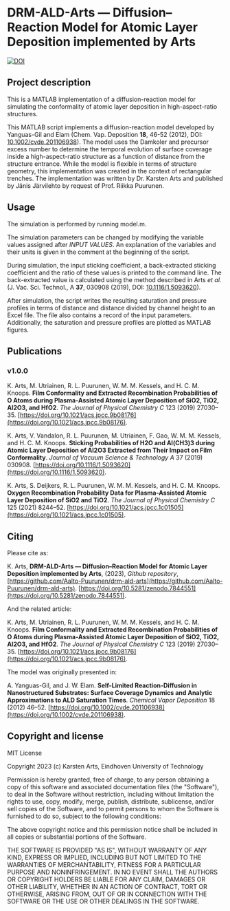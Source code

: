 # DRM-ALD-Arts — Diffusion–Reaction Model for Atomic Layer Deposition implemented by Arts

<a href="https://doi.org/10.5281/zenodo.7844551"><img src="https://zenodo.org/badge/DOI/10.5281/zenodo.7844551.svg" alt="DOI"></a>

## Project description

This is a MATLAB implementation of a diffusion-reaction model for simulating the conformality of atomic layer deposition in high-aspect-ratio structures. 

This MATLAB script implements a diffusion-reaction model developed by Yanguas-Gil and Elam (Chem. Vap. Deposition **18**, 46-52 (2012), DOI: [10.1002/cvde.201106938](https://doi.org/10.1002/cvde.201106938)). The model uses the Damkoler and precursor excess number to determine the temporal evolution of surface coverage  inside a high-aspect-ratio structure as a function of distance from the structure entrance. While the model is flexible in terms of structure geometry, this implementation was created in the context of rectangular trenches. The implementation was written by Dr. Karsten Arts and published by Jänis Järvilehto by request of Prof. Riikka Puurunen.  

## Usage

The simulation is performed by running model.m. 

The simulation parameters can be changed by modifying the variable values assigned after *INPUT VALUES*. An explanation of the variables and their units is given in the comment at the beginning of the script. 

During simulation, the input sticking coefficient, a back-extracted sticking coefficient and the ratio of these values is printed to the command line. The back-extracted value is calculated using the method described in Arts *et al.* (J. Vac. Sci. Technol., A **37**, 030908 (2019), DOI: [10.1116/1.5093620](https://doi.org/10.1116/1.5093620)). 

After simulation, the script writes the resulting saturation and pressure profiles in terms of distance and distance divided by channel height to an Excel file. The file also contains a record of the input parameters. Additionally, the saturation and pressure profiles are plotted as MATLAB figures. 

## Publications

### v1.0.0

K. Arts, M. Utriainen, R. L. Puurunen, W. M. M. Kessels, and H. C. M. Knoops. **Film Conformality and Extracted Recombination Probabilities of O Atoms during Plasma-Assisted Atomic Layer Deposition of SiO2, TiO2, Al2O3, and HfO2**. *The Journal of Physical Chemistry C* 123 (2019) 27030–35. [https://doi.org/10.1021/acs.jpcc.9b08176](https://doi.org/10.1021/acs.jpcc.9b08176).

K. Arts, V. Vandalon, R. L. Puurunen, M. Utriainen, F. Gao, W. M. M. Kessels, and H. C. M. Knoops. **Sticking Probabilities of H2O and Al(CH3)3 during Atomic Layer Deposition of Al2O3 Extracted from Their Impact on Film Conformality**. *Journal of Vacuum Science & Technology A* 37 (2019) 030908. [https://doi.org/10.1116/1.5093620](https://doi.org/10.1116/1.5093620).

K. Arts, S. Deijkers, R. L. Puurunen, W. M. M. Kessels, and H. C. M. Knoops. **Oxygen Recombination Probability Data for Plasma-Assisted Atomic Layer Deposition of SiO2 and TiO2**. *The Journal of Physical Chemistry C* 125 (2021) 8244–52. [https://doi.org/10.1021/acs.jpcc.1c01505](https://doi.org/10.1021/acs.jpcc.1c01505).

## Citing

Please cite as:

K. Arts, **DRM-ALD-Arts — Diffusion–Reaction Model for Atomic Layer Deposition implemented by Arts**, (2023), *Github repository*, [https://github.com/Aalto-Puurunen/drm-ald-arts](https://github.com/Aalto-Puurunen/drm-ald-arts). [https://doi.org/10.5281/zenodo.7844551](https://doi.org/10.5281/zenodo.7844551).

And the related article:

K. Arts, M. Utriainen, R. L. Puurunen, W. M. M. Kessels, and H. C. M. Knoops. **Film Conformality and Extracted Recombination Probabilities of O Atoms during Plasma-Assisted Atomic Layer Deposition of SiO2, TiO2, Al2O3, and HfO2**. *The Journal of Physical Chemistry C* 123 (2019) 27030–35. [https://doi.org/10.1021/acs.jpcc.9b08176](https://doi.org/10.1021/acs.jpcc.9b08176).

The model was originally presented in:

A. Yanguas-Gil, and J. W. Elam. **Self-Limited Reaction-Diffusion in Nanostructured Substrates: Surface Coverage Dynamics and Analytic Approximations to ALD Saturation Times**. *Chemical Vapor Deposition* 18 (2012) 46–52. [https://doi.org/10.1002/cvde.201106938](https://doi.org/10.1002/cvde.201106938).

## Copyright and license

MIT License

Copyright 2023 (c) Karsten Arts, Eindhoven University of Technology

Permission is hereby granted, free of charge, to any person obtaining a copy of this software and associated documentation files (the "Software"), to deal in the Software without restriction, including without limitation the rights to use, copy, modify, merge, publish, distribute, sublicense, and/or sell copies of the Software, and to permit persons to whom the Software is furnished to do so, subject to the following conditions:

The above copyright notice and this permission notice shall be included in all copies or substantial portions of the Software.

THE SOFTWARE IS PROVIDED "AS IS", WITHOUT WARRANTY OF ANY KIND, EXPRESS OR IMPLIED, INCLUDING BUT NOT LIMITED TO THE WARRANTIES OF MERCHANTABILITY, FITNESS FOR A PARTICULAR PURPOSE AND NONINFRINGEMENT. IN NO EVENT SHALL THE AUTHORS OR COPYRIGHT HOLDERS BE LIABLE FOR ANY CLAIM, DAMAGES OR OTHER LIABILITY, WHETHER IN AN ACTION OF CONTRACT, TORT OR OTHERWISE, ARISING FROM, OUT OF OR IN CONNECTION WITH THE SOFTWARE OR THE USE OR OTHER DEALINGS IN THE SOFTWARE.

